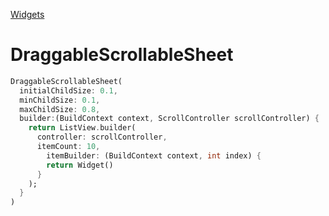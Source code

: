 [Widgets](https://github.com/leofds/flutter-class/blob/master/flutter/widgets/README.md)

# DraggableScrollableSheet

```dart
DraggableScrollableSheet(
  initialChildSize: 0.1,
  minChildSize: 0.1,
  maxChildSize: 0.8,
  builder:(BuildContext context, ScrollController scrollController) {
    return ListView.builder(
      controller: scrollController,
      itemCount: 10,
    	itemBuilder: (BuildContext context, int index) {
        return Widget()
      }
    );
  }
)
```
